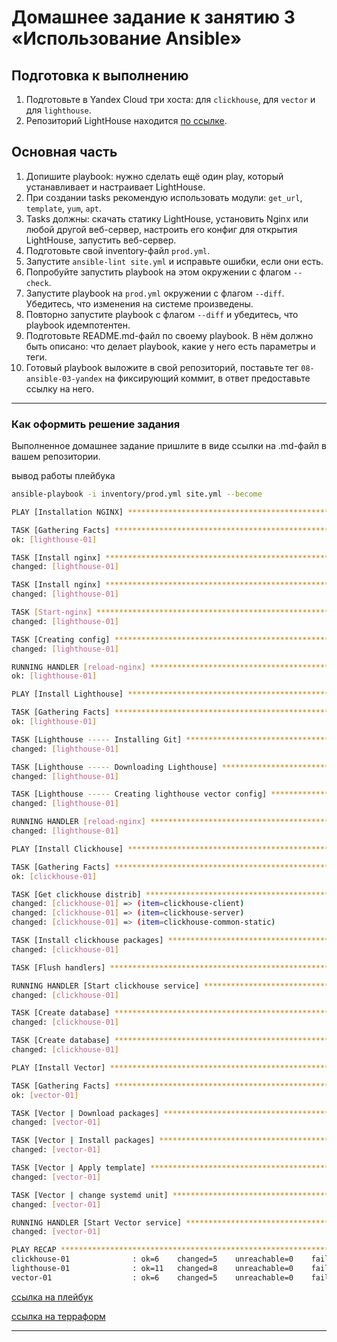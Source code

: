 # Домашнее задание к занятию 3 «Использование Ansible»

## Подготовка к выполнению

1. Подготовьте в Yandex Cloud три хоста: для `clickhouse`, для `vector` и для `lighthouse`.
2. Репозиторий LightHouse находится [по ссылке](https://github.com/VKCOM/lighthouse).

## Основная часть

1. Допишите playbook: нужно сделать ещё один play, который устанавливает и настраивает LightHouse.
2. При создании tasks рекомендую использовать модули: `get_url`, `template`, `yum`, `apt`.
3. Tasks должны: скачать статику LightHouse, установить Nginx или любой другой веб-сервер, настроить его конфиг для открытия LightHouse, запустить веб-сервер.
4. Подготовьте свой inventory-файл `prod.yml`.
5. Запустите `ansible-lint site.yml` и исправьте ошибки, если они есть.
6. Попробуйте запустить playbook на этом окружении с флагом `--check`.
7. Запустите playbook на `prod.yml` окружении с флагом `--diff`. Убедитесь, что изменения на системе произведены.
8. Повторно запустите playbook с флагом `--diff` и убедитесь, что playbook идемпотентен.
9. Подготовьте README.md-файл по своему playbook. В нём должно быть описано: что делает playbook, какие у него есть параметры и теги.
10. Готовый playbook выложите в свой репозиторий, поставьте тег `08-ansible-03-yandex` на фиксирующий коммит, в ответ предоставьте ссылку на него.

---

### Как оформить решение задания

Выполненное домашнее задание пришлите в виде ссылки на .md-файл в вашем репозитории.

вывод работы плейбука

```bash
ansible-playbook -i inventory/prod.yml site.yml --become

PLAY [Installation NGINX] **********************************************************************************************************************************************************

TASK [Gathering Facts] *************************************************************************************************************************************************************
ok: [lighthouse-01]

TASK [Install nginx] ***************************************************************************************************************************************************************
changed: [lighthouse-01]

TASK [Install nginx] ***************************************************************************************************************************************************************
changed: [lighthouse-01]

TASK [Start-nginx] *****************************************************************************************************************************************************************
changed: [lighthouse-01]

TASK [Creating config] *************************************************************************************************************************************************************
changed: [lighthouse-01]

RUNNING HANDLER [reload-nginx] *****************************************************************************************************************************************************
ok: [lighthouse-01]

PLAY [Install Lighthouse] **********************************************************************************************************************************************************

TASK [Gathering Facts] *************************************************************************************************************************************************************
ok: [lighthouse-01]

TASK [Lighthouse ----- Installing Git] *********************************************************************************************************************************************
changed: [lighthouse-01]

TASK [Lighthouse ----- Downloading Lighthouse] *************************************************************************************************************************************
changed: [lighthouse-01]

TASK [Lighthouse ----- Creating lighthouse vector config] **************************************************************************************************************************
changed: [lighthouse-01]

RUNNING HANDLER [reload-nginx] *****************************************************************************************************************************************************
changed: [lighthouse-01]

PLAY [Install Clickhouse] **********************************************************************************************************************************************************

TASK [Gathering Facts] *************************************************************************************************************************************************************
ok: [clickhouse-01]

TASK [Get clickhouse distrib] ******************************************************************************************************************************************************
changed: [clickhouse-01] => (item=clickhouse-client)
changed: [clickhouse-01] => (item=clickhouse-server)
changed: [clickhouse-01] => (item=clickhouse-common-static)

TASK [Install clickhouse packages] *************************************************************************************************************************************************
changed: [clickhouse-01]

TASK [Flush handlers] **************************************************************************************************************************************************************

RUNNING HANDLER [Start clickhouse service] *****************************************************************************************************************************************
changed: [clickhouse-01]

TASK [Create database] *************************************************************************************************************************************************************
changed: [clickhouse-01]

TASK [Create database] *************************************************************************************************************************************************************
changed: [clickhouse-01]

PLAY [Install Vector] **************************************************************************************************************************************************************

TASK [Gathering Facts] *************************************************************************************************************************************************************
ok: [vector-01]

TASK [Vector | Download packages] **************************************************************************************************************************************************
changed: [vector-01]

TASK [Vector | Install packages] ***************************************************************************************************************************************************
changed: [vector-01]

TASK [Vector | Apply template] *****************************************************************************************************************************************************
changed: [vector-01]

TASK [Vector | change systemd unit] ************************************************************************************************************************************************
changed: [vector-01]

RUNNING HANDLER [Start Vector service] *********************************************************************************************************************************************
changed: [vector-01]

PLAY RECAP *************************************************************************************************************************************************************************
clickhouse-01              : ok=6    changed=5    unreachable=0    failed=0    skipped=0    rescued=0    ignored=0   
lighthouse-01              : ok=11   changed=8    unreachable=0    failed=0    skipped=0    rescued=0    ignored=0   
vector-01                  : ok=6    changed=5    unreachable=0    failed=0    skipped=0    rescued=0    ignored=0
```

[ссылка на плейбук](https://github.com/ivanmalyshev/mnt-homeworks/blob/ans-hw03-master/08-ansible-03-yandex/playbook/site.yml)

[ссылка на терраформ](https://github.com/ivanmalyshev/mnt-homeworks/blob/ans-hw03-master/08-ansible-03-yandex/terraform/main.tf)

---
